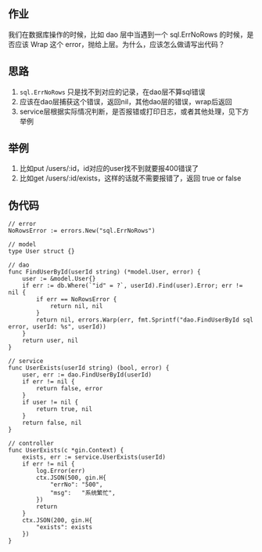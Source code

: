 ## 作业

我们在数据库操作的时候，比如 dao 层中当遇到一个 sql.ErrNoRows 的时候，是否应该 Wrap 这个 error，抛给上层。为什么，应该怎么做请写出代码？

## 思路


1. `sql.ErrNoRows` 只是找不到对应的记录，在dao层不算sql错误
2. 应该在dao层捕获这个错误，返回nil，其他dao层的错误，wrap后返回
3. service层根据实际情况判断，是否报错或打印日志，或者其他处理，见下方举例

## 举例

1. 比如put /users/:id，id对应的user找不到就要报400错误了
2. 比如get /users/:id/exists，这样的话就不需要报错了，返回 true or false

## 伪代码
    // error
    NoRowsError := errors.New("sql.ErrNoRows")
    
    // model
    type User struct {}
    
    // dao 
    func FindUserById(userId string) (*model.User, error) {
        user := &model.User{}
        if err := db.Where(`"id" = ?`, userId).Find(user).Error; err != nil {
            if err == NoRowsError {
                return nil, nil
            }
            return nil, errors.Warp(err, fmt.Sprintf("dao.FindUserById sql error, userId: %s", userId))
        }
        return user, nil
    }
    
    // service
    func UserExists(userId string) (bool, error) {
        user, err := dao.FindUserById(userId)
        if err != nil {
            return false, error
        }
        if user != nil {
            return true, nil
        }
        return false, nil
    }
    
    // controller
    func UserExists(c *gin.Context) {
        exists, err := service.UserExists(userId)
        if err != nil {
            log.Error(err)
            ctx.JSON(500, gin.H{
                "errNo": "500",
                "msg":   "系统繁忙",
            })
            return
        }
        ctx.JSON(200, gin.H{
            "exists": exists
        })
    }